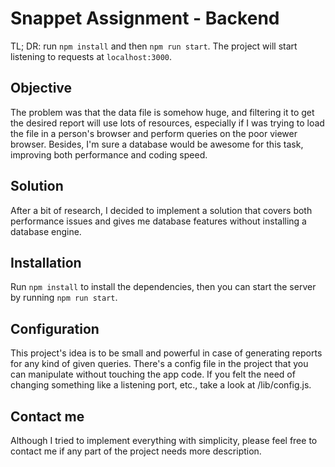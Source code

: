 # Snappet Assignment - Backend

TL; DR: run `npm install` and then `npm run start`. The project will start listening to requests at `localhost:3000`.

## Objective

The problem was that the data file is somehow huge, and filtering it to get the desired report will use lots of resources, especially if I was trying to load the file in a person's browser and perform queries on the poor viewer browser. Besides, I'm sure a database would be awesome for this task, improving both performance and coding speed.

## Solution

After a bit of research, I decided to implement a solution that covers both performance issues and gives me database features without installing a database engine.

## Installation
Run `npm install` to install the dependencies, then you can start the server by running `npm run start`.

## Configuration

This project's idea is to be small and powerful in case of generating reports for any kind of given queries. There's a config file in the project that you can manipulate without touching the app code. If you felt the need of changing something like a listening port, etc., take a look at /lib/config.js.

## Contact me

Although I tried to implement everything with simplicity, please feel free to contact me if any part of the project needs more description.
